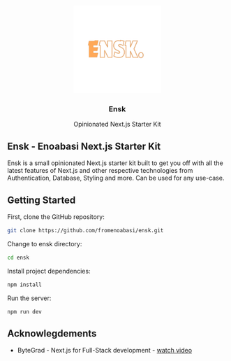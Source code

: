 <div align="center">
  <a href="https://github.com/fromenoabasi/ensk">
    <img src="/public/logo_dark.png" alt="Logo" width="200" height="200">
  </a>

<h3 align="center">Ensk</h3>

  <p align="center">
    Opinionated Next.js Starter Kit
  </p>
</div>

## Ensk - Enoabasi Next.js Starter Kit

Ensk is a small opinionated Next.js starter kit built to get you off with all the latest features of Next.js and other respective technologies from Authentication, Database, Styling and more. Can be used for any use-case.

## Getting Started

First, clone the GitHub repository:

```bash
git clone https://github.com/fromenoabasi/ensk.git
```

Change to ensk directory:

```bash
cd ensk
```

Install project dependencies:

```bash
npm install
```

Run the server:

```bash
npm run dev
```

## Acknowlegdements

- ByteGrad - Next.js for Full-Stack development - [watch video](https://www.youtube.com/watch?v=y7JCnfbETPs&list=WL&index=3&t=116s)
